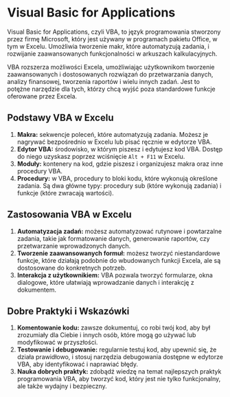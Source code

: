 # Visual Basic for Applications

Visual Basic for Applications, czyli VBA, to język programowania stworzony przez firmę Microsoft, który jest używany w programach pakietu Office, w tym w Excelu. Umożliwia tworzenie makr, które automatyzują zadania, i rozwijanie zaawansowanych funkcjonalności w arkuszach kalkulacyjnych.

VBA rozszerza możliwości Excela, umożliwiając użytkownikom tworzenie zaawansowanych i dostosowanych rozwiązań do przetwarzania danych, analizy finansowej, tworzenia raportów i wielu innych zadań. Jest to potężne narzędzie dla tych, którzy chcą wyjść poza standardowe funkcje oferowane przez Excela.

## Podstawy VBA w Excelu

1. **Makra:** sekwencje poleceń, które automatyzują zadania. Możesz je nagrywać bezpośrednio w Excelu lub pisać ręcznie w edytorze VBA.
2. **Edytor VBA:** środowisko, w którym piszesz i edytujesz kod VBA. Dostęp do niego uzyskasz poprzez wciśnięcie `Alt + F11` w Excelu.
3. **Moduły:** kontenery na kod, gdzie piszesz i organizujesz makra oraz inne procedury VBA.
4. **Procedury:** w VBA, procedury to bloki kodu, które wykonują określone zadania. Są dwa główne typy: procedury sub (które wykonują zadania) i funkcje (które zwracają wartości).

## Zastosowania VBA w Excelu

1. **Automatyzacja zadań:** możesz automatyzować rutynowe i powtarzalne zadania, takie jak formatowanie danych, generowanie raportów, czy przetwarzanie wprowadzonych danych.
2. **Tworzenie zaawansowanych formuł:** możesz tworzyć niestandardowe funkcje, które działają podobnie do wbudowanych funkcji Excela, ale są dostosowane do konkretnych potrzeb.
3. **Interakcja z użytkownikiem:** VBA pozwala tworzyć formularze, okna dialogowe, które ułatwiają wprowadzanie danych i interakcję z dokumentem.

## Dobre Praktyki i Wskazówki

1. **Komentowanie kodu:** zawsze dokumentuj, co robi twój kod, aby był zrozumiały dla Ciebie i innych osób, które mogą go używać lub modyfikować w przyszłości.
2. **Testowanie i debugowanie:** regularnie testuj kod, aby upewnić się, że działa prawidłowo, i stosuj narzędzia debugowania dostępne w edytorze VBA, aby identyfikować i naprawiać błędy.
3. **Nauka dobrych praktyk:** zdobądź wiedzę na temat najlepszych praktyk programowania VBA, aby tworzyć kod, który jest nie tylko funkcjonalny, ale także wydajny i bezpieczny.
